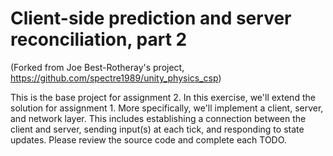 # Client-side prediction and server reconciliation, part 2
(Forked from Joe Best-Rotheray's project, https://github.com/spectre1989/unity_physics_csp)

This is the base project for assignment 2. In this exercise, we'll extend the solution for assignment 1. More specifically, we'll implement a client, server, and network layer. This includes establishing a connection between the client and server, sending input(s) at each tick, and responding to state updates. Please review the source code and complete each TODO.